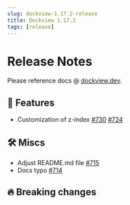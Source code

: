 ```yaml
---
slug: dockview-1.17.2-release
title: Dockview 1.17.2
tags: [release]
---
```


# Release Notes

Please reference docs @ [dockview.dev](https://dockview.dev).

## 🚀 Features

- Customization of z-index [#730](https://github.com/mathuo/dockview/pull/730) [#724](https://github.com/mathuo/dockview/pull/724)

## 🛠 Miscs

- Adjust README.md file [#715](https://github.com/mathuo/dockview/pull/715)
- Docs typo [#714](https://github.com/mathuo/dockview/pull/714)

## 🔥 Breaking changes

